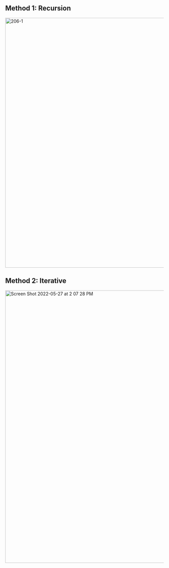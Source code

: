 ## Method 1: Recursion

<img width="791" alt="206-1" src="https://user-images.githubusercontent.com/106039830/170175751-5382bdb0-d357-462a-88cb-4e476dcedc8a.png">



## Method 2: Iterative

<img width="863" alt="Screen Shot 2022-05-27 at 2 07 28 PM" src="https://user-images.githubusercontent.com/106039830/170766952-5f7da4f5-4e2f-4a72-bb19-91d29a03d749.png">
